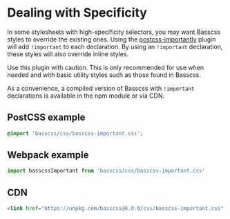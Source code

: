 
# Dealing with Specificity

In some stylesheets with high-specificity selectors, you may want Basscss styles to override the existing ones.
Using the [postcss-importantly](https://github.com/XXXVII/postcss-importantly) plugin will add `!important` to each declaration.
By using an `!important` declaration, these styles will also override inline styles.

Use this plugin with caution. This is only recommended for use when needed and with basic utility styles such as those found in Basscss.

As a convenience, a compiled version of Basscss with `!important` declarations is available in the npm module or via CDN.

## PostCSS example

```css
@import 'basscss/css/basscss-important.css';
```

## Webpack example

```js
import basscssImportant from 'basscss/css/basscss-important.css'
```

## CDN

```html
<link href="https://unpkg.com/basscss@8.0.0/css/basscss-important.css" rel="stylesheet">
```

